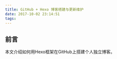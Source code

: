 ```yaml
---
title: GitHub + Hexo 博客搭建与更新维护
date: 2017-10-02 23:14:51
tags:
---
```


## 前言
本文介绍如何用Hexo框架在GitHub上搭建个人独立博客。